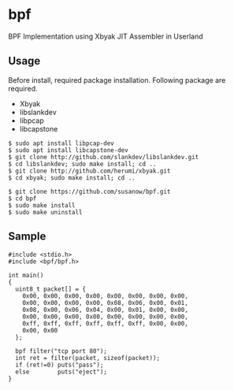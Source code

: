 
# bpf

BPF Implementation using Xbyak JIT Assembler in Userland

## Usage

Before install, required package installation. Following package are required.

- Xbyak
- libslankdev
- libpcap
- libcapstone

```
$ sudo apt install libpcap-dev
$ sudo apt install libcapstone-dev
$ git clone http://github.com/slankdev/libslankdev.git
$ cd libslankdev; sudo make install; cd ..
$ git clone http://github.com/herumi/xbyak.git
$ cd xbyak; sudo make install; cd ..
```

```
$ git clone https://github.com/susanow/bpf.git
$ cd bpf
$ sudo make install
$ sudo make uninstall
```

## Sample

```
#include <stdio.h>
#include <bpf/bpf.h>

int main()
{
  uint8_t packet[] = {
    0x00, 0x00, 0x00, 0x00, 0x00, 0x00, 0x00, 0x00,
    0x00, 0x00, 0x00, 0x00, 0x08, 0x06, 0x00, 0x01,
    0x08, 0x00, 0x06, 0x04, 0x00, 0x01, 0x00, 0x00,
    0x00, 0x00, 0x00, 0x00, 0x00, 0x00, 0x00, 0x00,
    0xff, 0xff, 0xff, 0xff, 0xff, 0xff, 0x00, 0x00,
    0x00, 0x00
  };

  bpf filter("tcp port 80");
  int ret = filter(packet, sizeof(packet));
  if (ret!=0) puts("pass");
  else        puts("eject");
}
```


